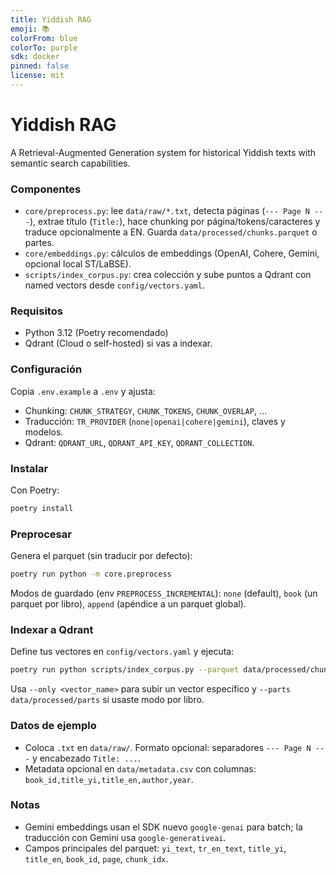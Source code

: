 ```yaml
---
title: Yiddish RAG
emoji: 📚
colorFrom: blue
colorTo: purple
sdk: docker
pinned: false
license: mit
---
```


# Yiddish RAG

A Retrieval-Augmented Generation system for historical Yiddish texts with semantic search capabilities.

### Componentes
- `core/preprocess.py`: lee `data/raw/*.txt`, detecta páginas (`--- Page N ---`), extrae título (`Title:`), hace chunking por página/tokens/caracteres y traduce opcionalmente a EN. Guarda `data/processed/chunks.parquet` o partes.
- `core/embeddings.py`: cálculos de embeddings (OpenAI, Cohere, Gemini, opcional local ST/LaBSE).
- `scripts/index_corpus.py`: crea colección y sube puntos a Qdrant con named vectors desde `config/vectors.yaml`.

### Requisitos
- Python 3.12 (Poetry recomendado)
- Qdrant (Cloud o self-hosted) si vas a indexar.

### Configuración
Copia `.env.example` a `.env` y ajusta:
- Chunking: `CHUNK_STRATEGY`, `CHUNK_TOKENS`, `CHUNK_OVERLAP`, …
- Traducción: `TR_PROVIDER` (`none|openai|cohere|gemini`), claves y modelos.
- Qdrant: `QDRANT_URL`, `QDRANT_API_KEY`, `QDRANT_COLLECTION`.

### Instalar
Con Poetry:

```bash
poetry install
```

### Preprocesar
Genera el parquet (sin traducir por defecto):

```bash
poetry run python -m core.preprocess
```

Modos de guardado (env `PREPROCESS_INCREMENTAL`): `none` (default), `book` (un parquet por libro), `append` (apéndice a un parquet global).

### Indexar a Qdrant
Define tus vectores en `config/vectors.yaml` y ejecuta:

```bash
poetry run python scripts/index_corpus.py --parquet data/processed/chunks.parquet --vectors-yaml config/vectors.yaml --recreate
```

Usa `--only <vector_name>` para subir un vector específico y `--parts data/processed/parts` si usaste modo por libro.

### Datos de ejemplo
- Coloca `.txt` en `data/raw/`. Formato opcional: separadores `--- Page N ---` y encabezado `Title: ...`.
- Metadata opcional en `data/metadata.csv` con columnas: `book_id,title_yi,title_en,author,year`.

### Notas
- Gemini embeddings usan el SDK nuevo `google-genai` para batch; la traducción con Gemini usa `google-generativeai`.
- Campos principales del parquet: `yi_text`, `tr_en_text`, `title_yi`, `title_en`, `book_id`, `page`, `chunk_idx`.

